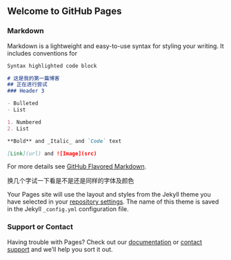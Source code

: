 ## Welcome to GitHub Pages

### Markdown

Markdown is a lightweight and easy-to-use syntax for styling your writing. It includes conventions for

```markdown
Syntax highlighted code block

# 这是我的第一篇博客
## 正在进行尝试
### Header 3

- Bulleted
- List

1. Numbered
2. List

**Bold** and _Italic_ and `Code` text

[Link](url) and ![Image](src)
```

For more details see [GitHub Flavored Markdown](https://guides.github.com/features/mastering-markdown/).

换几个字试一下看是不是还是同样的字体及颜色

Your Pages site will use the layout and styles from the Jekyll theme you have selected in your [repository settings](https://github.com/YYwZZ/YYwZZ.github.io/settings). The name of this theme is saved in the Jekyll `_config.yml` configuration file.

### Support or Contact

Having trouble with Pages? Check out our [documentation](https://help.github.com/categories/github-pages-basics/) or [contact support](https://github.com/contact) and we’ll help you sort it out.
